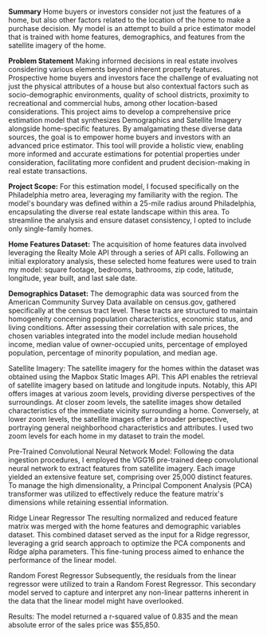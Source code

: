 **Summary**
Home buyers or investors consider not just the features of a home, but also other factors related to the location of the home to make a purchase decision. My model is an attempt to build a price estimator model that is trained with home features, demographics, and features from the satellite imagery of the home.

**Problem Statement**
Making informed decisions in real estate involves considering various elements beyond inherent property features. Prospective home buyers and investors face the challenge of evaluating not just the physical attributes of a house but also contextual factors such as socio-demographic environments, quality of school districts, proximity to recreational and commercial hubs, among other location-based considerations. This project aims to develop a comprehensive price estimation model that synthesizes Demographics and Satellite Imagery alongside home-specific features. By amalgamating these diverse data sources, the goal is to empower home buyers and investors with an advanced price estimator. This tool will provide a holistic view, enabling more informed and accurate estimations for potential properties under consideration, facilitating more confident and prudent decision-making in real estate transactions.

**Project Scope:**
For this estimation model, I focused specifically on the Philadelphia metro area, leveraging my familiarity with the region. The model's boundary was defined within a 25-mile radius around Philadelphia, encapsulating the diverse real estate landscape within this area. To streamline the analysis and ensure dataset consistency, I opted to include only single-family homes. 

**Home Features Dataset:**
The acquisition of home features data involved leveraging the Realty Mole API through a series of API calls. Following an initial exploratory analysis, these selected home features were used to train my model: square footage, bedrooms, bathrooms, zip code, latitude, longitude, year built, and last sale date.

**Demographics Dataset:**
The demographic data was sourced from the American Community Survey Data available on census.gov, gathered specifically at the census tract level. These tracts are structured to maintain homogeneity concerning population characteristics, economic status, and living conditions. After assessing their correlation with sale prices, the chosen variables integrated into the model include median household income, median value of owner-occupied units, percentage of employed population, percentage of minority population, and median age.

Satellite Imagery:
The satellite imagery for the homes within the dataset was obtained using the Mapbox Static Images API. This API enables the retrieval of satellite imagery based on latitude and longitude inputs. Notably, this API offers images at various zoom levels, providing diverse perspectives of the surroundings. At closer zoom levels, the satellite images show detailed characteristics of the immediate vicinity surrounding a home. Conversely, at lower zoom levels, the satellite images offer a broader perspective, portraying general neighborhood characteristics and attributes. I used two zoom levels for each home in my dataset to train the model.

Pre-Trained Convolutional Neural Network Model:
Following the data ingestion procedures, I employed the VGG16 pre-trained deep convolutional neural network to extract features from satellite imagery. Each image yielded an extensive feature set, comprising over 25,000 distinct features. To manage the high dimensionality, a Principal Component Analysis (PCA) transformer was utilized to effectively reduce the feature matrix's dimensions while retaining essential information.

Ridge Linear Regressor
The resulting normalized and reduced feature matrix was merged with the home features and demographic variables dataset. This combined dataset served as the input for a Ridge regressor, leveraging a grid search approach to optimize the PCA components and Ridge alpha parameters. This fine-tuning process aimed to enhance the performance of the linear model.

Random Forest Regressor
Subsequently, the residuals from the linear regressor were utilized to train a Random Forest Regressor. This secondary model served to capture and interpret any non-linear patterns inherent in the data that the linear model might have overlooked.

Results: The model returned a r-squared value of 0.835 and the mean absolute error of the sales price was $55,850.

